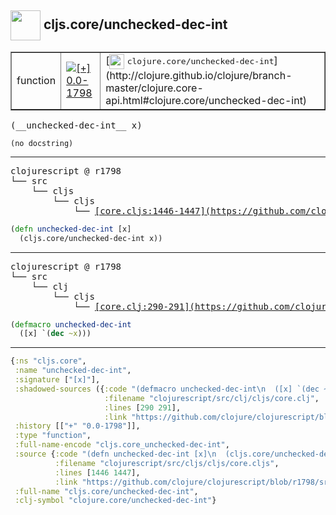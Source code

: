 ## <img width="48px" valign="middle" src="http://i.imgur.com/Hi20huC.png"> cljs.core/unchecked-dec-int

 <table border="1">
<tr>
<td>function</td>
<td><a href="https://github.com/cljsinfo/api-refs/tree/0.0-1798"><img valign="middle" alt="[+] 0.0-1798" src="https://img.shields.io/badge/+-0.0--1798-lightgrey.svg"></a> </td>
<td>
[<img height="24px" valign="middle" src="http://i.imgur.com/1GjPKvB.png"> <samp>clojure.core/unchecked-dec-int</samp>](http://clojure.github.io/clojure/branch-master/clojure.core-api.html#clojure.core/unchecked-dec-int)
</td>
</tr>
</table>

 <samp>
(__unchecked-dec-int__ x)<br>
</samp>

```
(no docstring)
```

---

 <pre>
clojurescript @ r1798
└── src
    └── cljs
        └── cljs
            └── <ins>[core.cljs:1446-1447](https://github.com/clojure/clojurescript/blob/r1798/src/cljs/cljs/core.cljs#L1446-L1447)</ins>
</pre>

```clj
(defn unchecked-dec-int [x]
  (cljs.core/unchecked-dec-int x))
```


---

 <pre>
clojurescript @ r1798
└── src
    └── clj
        └── cljs
            └── <ins>[core.clj:290-291](https://github.com/clojure/clojurescript/blob/r1798/src/clj/cljs/core.clj#L290-L291)</ins>
</pre>

```clj
(defmacro unchecked-dec-int
  ([x] `(dec ~x)))
```

---

```clj
{:ns "cljs.core",
 :name "unchecked-dec-int",
 :signature ["[x]"],
 :shadowed-sources ({:code "(defmacro unchecked-dec-int\n  ([x] `(dec ~x)))",
                     :filename "clojurescript/src/clj/cljs/core.clj",
                     :lines [290 291],
                     :link "https://github.com/clojure/clojurescript/blob/r1798/src/clj/cljs/core.clj#L290-L291"}),
 :history [["+" "0.0-1798"]],
 :type "function",
 :full-name-encode "cljs.core_unchecked-dec-int",
 :source {:code "(defn unchecked-dec-int [x]\n  (cljs.core/unchecked-dec-int x))",
          :filename "clojurescript/src/cljs/cljs/core.cljs",
          :lines [1446 1447],
          :link "https://github.com/clojure/clojurescript/blob/r1798/src/cljs/cljs/core.cljs#L1446-L1447"},
 :full-name "cljs.core/unchecked-dec-int",
 :clj-symbol "clojure.core/unchecked-dec-int"}

```
